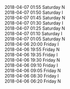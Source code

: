 2018-04-07 01:55 Saturday  N  
2018-04-07 01:50 Saturday  I  
2018-04-07 01:45 Saturday  N  
2018-04-07 01:30 Saturday  I  
2018-04-07 01:25 Saturday  N  
2018-04-07 01:10 Saturday  I  
2018-04-07 01:05 Saturday  N  
2018-04-06 20:00 Friday  I  
2018-04-06 19:55 Friday  N  
2018-04-06 19:35 Friday  I  
2018-04-06 19:30 Friday  N  
2018-04-06 09:10 Friday  I  
2018-04-06 09:05 Friday  N  
2018-04-06 08:30 Friday  I  
2018-04-06 06:20 Friday  N  
